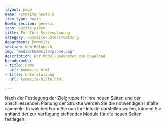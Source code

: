 ```yaml
---
layout: page
name: kommsite-howto-5
item_type: howto
howto_section: general
icon: puzzle-piece
title: Für Ihre Seitenplanung
category: kommsite-unterstuetzung
department: kommsite
section: Web Relaunch
img: "media/kommsite/plone.png"
description: Der Modul-Baukasten zum Download
breadcrumbs:
- title: Home
  url: kommsite.html
- title: Unterstützung
  url: kommsite-hilfe.html

---
```


Nach der Festlegung der Zielgruppe für Ihre neuen Seiten und der anschliessenden Planung der Struktur werden Sie die notwendigen Inhalte sammeln.
In welcher Form Sie nun Ihre Inhalte darstellen wollen, können Sie anhand der zur Verfügung stehenden Module für die neuen Seiten festlegen.

